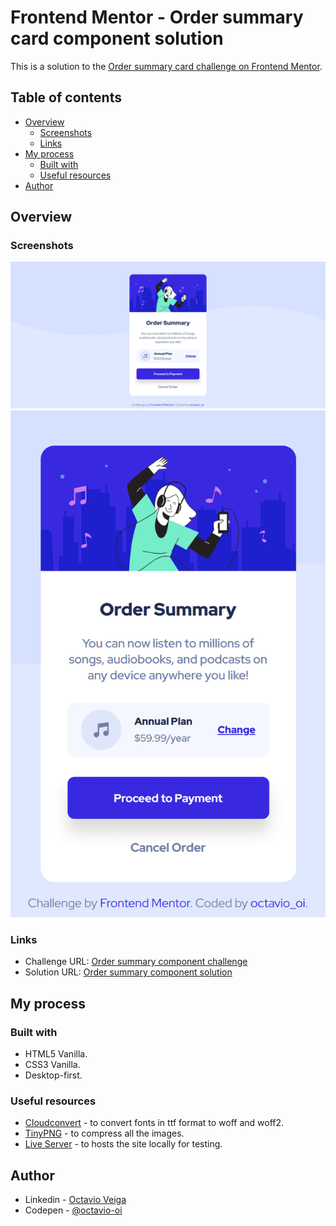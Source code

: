 # Frontend Mentor - Order summary card component solution

This is a solution to the [Order summary card challenge on Frontend Mentor](https://www.frontendmentor.io/challenges/order-summary-component-QlPmajDUj).

## Table of contents

- [Overview](#overview)
  - [Screenshots](#screenshots)
  - [Links](#links)
- [My process](#my-process)
  - [Built with](#built-with)
  - [Useful resources](#useful-resources)
- [Author](#author)

## Overview

### Screenshots

![desktop](github/screenshot/desktop.png)
![mobile](github/screenshot/mobile.png)

### Links

- Challenge URL: [Order summary component challenge](https://www.frontendmentor.io/challenges/order-summary-component-QlPmajDUj)
- Solution URL: [Order summary component solution](https://octavio-oi.github.io/Frontend-Mentor-Challenges-Complete/challenges/order-summary-component/)

## My process

### Built with

- HTML5 Vanilla.
- CSS3 Vanilla.
- Desktop-first.

### Useful resources

- [Cloudconvert](https://cloudconvert.com/) - to convert fonts in ttf format to woff and woff2.
- [TinyPNG](https://tinypng.com/) - to compress all the images.
- [Live Server](https://marketplace.visualstudio.com/items?itemName=ritwickdey.LiveServer) - to hosts the site locally for testing.

## Author

- Linkedin - [Octavio Veiga](https://www.linkedin.com/in/octavio-veiga-1606ba1a2/)
- Codepen - [@octavio-oi](https://codepen.io/octavio-oi)